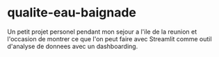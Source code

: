 # qualite-eau-baignade
Un petit projet personel pendant mon sejour a l'ile de la reunion et l'occasion de montrer ce que l'on peut faire avec Streamlit comme outil d'analyse de donnees avec un dashboarding.
